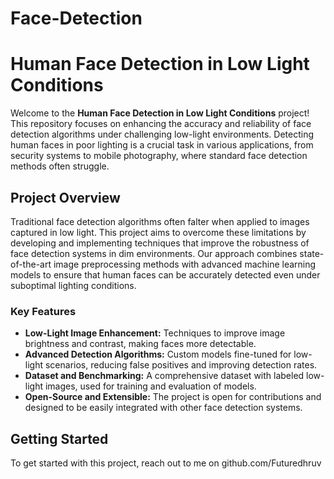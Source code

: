 # Face-Detection
<!DOCTYPE html>
<html lang="en">
<head>
    <meta charset="UTF-8">
    <meta name="viewport" content="width=device-width, initial-scale=1.0">
   
</head>
<body>

<h1>Human Face Detection in Low Light Conditions</h1>

<p>
    Welcome to the <strong>Human Face Detection in Low Light Conditions</strong> project! This repository focuses on enhancing the accuracy and reliability of face detection algorithms under challenging low-light environments. Detecting human faces in poor lighting is a crucial task in various applications, from security systems to mobile photography, where standard face detection methods often struggle.
</p>

<h2>Project Overview</h2>

<p>
    Traditional face detection algorithms often falter when applied to images captured in low light. This project aims to overcome these limitations by developing and implementing techniques that improve the robustness of face detection systems in dim environments. Our approach combines state-of-the-art image preprocessing methods with advanced machine learning models to ensure that human faces can be accurately detected even under suboptimal lighting conditions.
</p>

<h3>Key Features</h3>
<ul>
    <li><strong>Low-Light Image Enhancement:</strong> Techniques to improve image brightness and contrast, making faces more detectable.</li>
    <li><strong>Advanced Detection Algorithms:</strong> Custom models fine-tuned for low-light scenarios, reducing false positives and improving detection rates.</li>
    <li><strong>Dataset and Benchmarking:</strong> A comprehensive dataset with labeled low-light images, used for training and evaluation of models.</li>
    <li><strong>Open-Source and Extensible:</strong> The project is open for contributions and designed to be easily integrated with other face detection systems.</li>
</ul>

<h2>Getting Started</h2>

<p>
    To get started with this project, reach out to me on github.com/Futuredhruv
</p>

</body>
</html>
